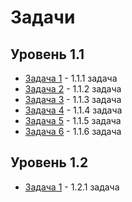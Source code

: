 # Задачи

## Уровень 1.1

- [Задача 1](./lvl1/lvl1.1/task1/) - 1.1.1 задача
- [Задача 2](./lvl1/lvl1.1/task2/) - 1.1.2 задача
- [Задача 3](./lvl1/lvl1.1/task3/) - 1.1.3 задача
- [Задача 4](./lvl1/lvl1.1/task4/) - 1.1.4 задача
- [Задача 5](./lvl1/lvl1.1/task5/) - 1.1.5 задача
- [Задача 6](./lvl1/lvl1.1/task6/) - 1.1.6 задача

## Уровень 1.2

- [Задача 1](./lvl1/lvl1.2/task1/) - 1.2.1 задача
